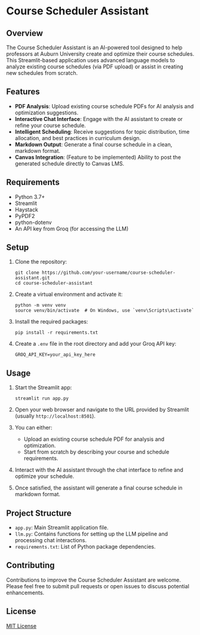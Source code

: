 # Course Scheduler Assistant

## Overview

The Course Scheduler Assistant is an AI-powered tool designed to help professors at Auburn University create and optimize their course schedules. This Streamlit-based application uses advanced language models to analyze existing course schedules (via PDF upload) or assist in creating new schedules from scratch.

## Features

- **PDF Analysis**: Upload existing course schedule PDFs for AI analysis and optimization suggestions.
- **Interactive Chat Interface**: Engage with the AI assistant to create or refine your course schedule.
- **Intelligent Scheduling**: Receive suggestions for topic distribution, time allocation, and best practices in curriculum design.
- **Markdown Output**: Generate a final course schedule in a clean, markdown format.
- **Canvas Integration**: (Feature to be implemented) Ability to post the generated schedule directly to Canvas LMS.

## Requirements

- Python 3.7+
- Streamlit
- Haystack
- PyPDF2
- python-dotenv
- An API key from Groq (for accessing the LLM)

## Setup

1. Clone the repository:
   ```
   git clone https://github.com/your-username/course-scheduler-assistant.git
   cd course-scheduler-assistant
   ```

2. Create a virtual environment and activate it:
   ```
   python -m venv venv
   source venv/bin/activate  # On Windows, use `venv\Scripts\activate`
   ```

3. Install the required packages:
   ```
   pip install -r requirements.txt
   ```

4. Create a `.env` file in the root directory and add your Groq API key:
   ```
   GROQ_API_KEY=your_api_key_here
   ```

## Usage

1. Start the Streamlit app:
   ```
   streamlit run app.py
   ```

2. Open your web browser and navigate to the URL provided by Streamlit (usually `http://localhost:8501`).

3. You can either:
   - Upload an existing course schedule PDF for analysis and optimization.
   - Start from scratch by describing your course and schedule requirements.

4. Interact with the AI assistant through the chat interface to refine and optimize your schedule.

5. Once satisfied, the assistant will generate a final course schedule in markdown format.

## Project Structure

- `app.py`: Main Streamlit application file.
- `llm.py`: Contains functions for setting up the LLM pipeline and processing chat interactions.
- `requirements.txt`: List of Python package dependencies.

## Contributing

Contributions to improve the Course Scheduler Assistant are welcome. Please feel free to submit pull requests or open issues to discuss potential enhancements.

## License

[MIT License](LICENSE)


